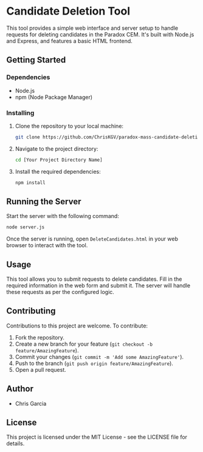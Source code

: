 
# Candidate Deletion Tool

This tool provides a simple web interface and server setup to handle requests for deleting candidates in the Paradox CEM. It's built with Node.js and Express, and features a basic HTML frontend.

## Getting Started

### Dependencies

- Node.js
- npm (Node Package Manager)

### Installing

1. Clone the repository to your local machine:
   ```bash
   git clone https://github.com/ChrisKGV/paradox-mass-candidate-deletion-tool
   ```

2. Navigate to the project directory:
   ```bash
   cd [Your Project Directory Name]
   ```

3. Install the required dependencies:
   ```bash
   npm install
   ```

## Running the Server

Start the server with the following command:
```bash
node server.js
```

Once the server is running, open `DeleteCandidates.html` in your web browser to interact with the tool.

## Usage

This tool allows you to submit requests to delete candidates. Fill in the required information in the web form and submit it. The server will handle these requests as per the configured logic.

## Contributing

Contributions to this project are welcome. To contribute:

1. Fork the repository.
2. Create a new branch for your feature (`git checkout -b feature/AmazingFeature`).
3. Commit your changes (`git commit -m 'Add some AmazingFeature'`).
4. Push to the branch (`git push origin feature/AmazingFeature`).
5. Open a pull request.

## Author

- Chris Garcia

## License

This project is licensed under the MIT License - see the LICENSE file for details.